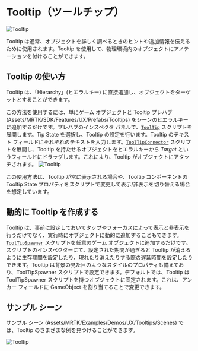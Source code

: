 # Tooltip（ツールチップ）

![Tooltip](../Documentation/Images/Tooltip/MRTK_Tooltip_Main.png)

Tooltip は通常、オブジェクトを詳しく調べるときのヒントや追加情報を伝えるために使用されます。Tooltip を使用して、物理環境内のオブジェクトにアノテーションを付けることができます。

## Tooltip の使い方

Tooltip は、「Hierarchy」(ヒエラルキー) に直接追加し、オブジェクトをターゲットとすることができます。

この方法を使用するには、単にゲーム オブジェクトと Tooltip プレハブ (Assets/MRTK/SDK/Features/UX/Prefabs/Tooltips) をシーンのヒエラルキーに追加するだけです。プレハブのインスペクタ パネルで、[`ToolTip`](xref:Microsoft.MixedReality.Toolkit.UI.ToolTip) スクリプトを展開します。Tip State を選択し、Tooltip の設定を行います。Tooltip のテキスト フィールドにそれぞれのテキストを入力します。[`ToolTipConnector`](xref:Microsoft.MixedReality.Toolkit.UI.ToolTipConnector) スクリプトを展開し、Tooltip を持たせるオブジェクトをヒエラルキーから *Target* というフィールドにドラッグします。これにより、Tooltip がオブジェクトにアタッチされます。
![Tooltip](../Documentation/Images/Tooltip/MRTK_Tooltip_Connector.png)

この使用方法は、Tooltip が常に表示される場合や、Tooltip コンポーネントの Tooltip State プロパティをスクリプトで変更して表示/非表示を切り替える場合を想定しています。

## 動的に Tooltip を作成する

Tooltip は、事前に設定しておいてタップやフォーカスによって表示と非表示を行うだけでなく、実行時にオブジェクトに動的に追加することもできます。 [`ToolTipSpawner`](xref:Microsoft.MixedReality.Toolkit.UI.ToolTipSpawner) スクリプトを任意のゲーム オブジェクトに追加するだけです。スクリプトのインスペクターにて、設定された期間が過ぎると Tooltip が消えるように生存期間を設定したり、現れたり消えたりする際の遅延時間を設定したりできます。Tooltip は背景の見た目のようなスタイルのプロパティも備えており、ToolTipSpawner スクリプトで設定できます。デフォルトでは、Tooltip は ToolTipSpawner スクリプトを持つオブジェクトに固定されます。これは、アンカー フィールドに GameObject を割り当てることで変更できます。

## サンプル シーン

サンプル シーン (Assets/MRTK/Examples/Demos/UX/Tooltips/Scenes) では、Tooltip のさまざまな例を見つけることができます。

![Tooltip](../Documentation/Images/Tooltip/MRTK_Tooltip_Examples.png)
